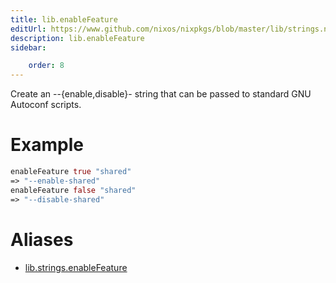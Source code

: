 ```yaml
---
title: lib.enableFeature
editUrl: https://www.github.com/nixos/nixpkgs/blob/master/lib/strings.nix#L1144C19
description: lib.enableFeature
sidebar:

    order: 8
---
```


Create an --{enable,disable}-<feat> string that can be passed to
standard GNU Autoconf scripts.

# Example

```nix
enableFeature true "shared"
=> "--enable-shared"
enableFeature false "shared"
=> "--disable-shared"
```


# Aliases

- [lib.strings.enableFeature](/nix-doc-comments/reference/lib/strings/lib-strings-enableFeature)


